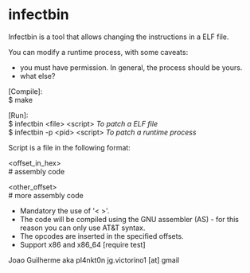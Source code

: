 infectbin
=========

Infectbin is a tool that allows changing the instructions in a ELF file.

You can modify a runtime process, with some caveats:  
- you must have permission. In general, the process should be yours.
- what else?

[Compile]:  
$ make

[Run]:  
$ infectbin \<file\> \<script\>	  *To patch a ELF file*   
$ infectbin -p \<pid\> \<script\>	*To patch a  runtime process*

Script is a file in the following format:

\<offset_in_hex\>   
\# assembly code

\<other_offset\>  
\# more assembly code

- Mandatory the use of '< >'.
- The code will be compiled using the GNU assembler (AS) - for this reason you can only use AT&T syntax.
- The opcodes are inserted in the specified offsets.
- Support x86 and x86_64 [require test]

Joao Guilherme aka pl4nkt0n 
jg.victorino1 [at] gmail

